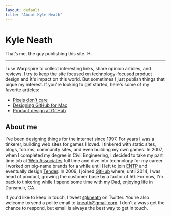 ```yaml
---
layout: default
title: "About Kyle Neath"
---
```


# Kyle Neath

<p class="intro">
  That&rsquo;s me, the guy publishing this site. Hi.
</p>

----

I use Warpspire to collect interesting links, share opinion articles, and reviews. I try to keep the site focused on technology-focused product design and it's impact on this world. But sometimes I just publish things that pique my interest. If you're looking to get started, here's some of my favorite articles:

* [Pixels don't care](/posts/pixels-dont-care/)
* [Designing GitHub for Mac](/posts/designing-github-mac/)
* [Product design at GitHub](http://warpspire.com/posts/product-design/)


## About me

I've been designing things for the internet since 1997.
For years I was a tinkerer, building web sites for games I loved. I tinkered with static sites, blogs, forums, community sites, and even building my own games.
In 2007, when I completed my degree in Civil Engineering, I decided to take my part time job at [Web Associates](http://en.wikipedia.org/wiki/LEVEL_Studios) full time and dive into technology for my career.
I worked on big-name brands for a while until I left to join [ENTP](http://entp.com/) and eventually design [Tender](http://tenderapp.com/).
In 2009, I joined [GitHub](https://github.com) where, until 2014, I was head of product, growing the customer base by a factor of 50.
For now, I'm back to tinkering while I spend some time with my Dad, enjoying life in Dunsmuir, CA.

<div class="keep-in-touch">
  <p>
    If you'd like to keep in touch, I tweet <a href="https://twitter.com/kneath">@kneath</a> on Twitter. You're also welcome to send a polite email to <a href="mailto:kneath@gmail.com">kneath@gmail.com</a>. I don't always get the chance to respond, but email is always the best way to get in touch.
  </p>
</div>
